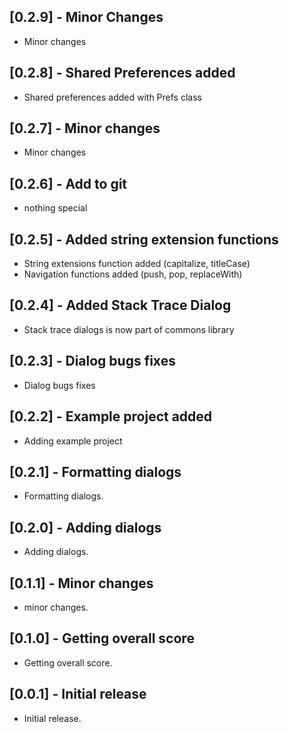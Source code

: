 ## [0.2.9] - Minor Changes

* Minor changes

## [0.2.8] - Shared Preferences added

* Shared preferences added with Prefs class

## [0.2.7] - Minor changes

* Minor changes

## [0.2.6] - Add to git

* nothing special

## [0.2.5] - Added string extension functions

* String extensions function added (capitalize, titleCase)
* Navigation functions added (push, pop, replaceWith)

## [0.2.4] - Added Stack Trace Dialog

* Stack trace dialogs is now part of commons library

## [0.2.3] - Dialog bugs fixes

* Dialog bugs fixes

## [0.2.2] - Example project added

* Adding example project

## [0.2.1] - Formatting dialogs

* Formatting dialogs.

## [0.2.0] - Adding dialogs

* Adding dialogs.

## [0.1.1] - Minor changes

* minor changes.

## [0.1.0] - Getting overall score

* Getting overall score.

## [0.0.1] - Initial release

* Initial release.

